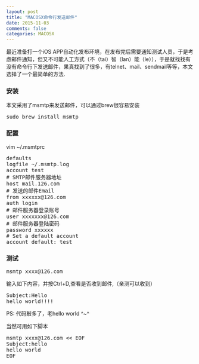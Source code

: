 ```yaml
---
layout: post
title: "MACOSX命令行发送邮件"
date: 2015-11-03
comments: false
categories: MACOSX
---
```


最近准备打一个iOS APP自动化发布环境，在发布完后需要通知测试人员，于是考虑邮件通知，但又不可能人工方式（不（tai）智（lan）能（le）），于是就找找有没有命令行下发送邮件，果真找到了很多，有telnet、mail、sendmail等等，本文选择了一个最简单的方法.

### 安装
本文采用了msmtp来发送邮件，可以通过brew很容易安装
<pre>
sudo brew install msmtp
</pre>

### 配置
vim ~/.msmtprc
<pre>
defaults
logfile ~/.msmtp.log 
account test
# SMTP邮件服务器地址
host mail.126.com
# 发送的邮件Email
from xxxxxx@126.com
auth login
# 邮件服务器登录账号
user xxxxxxx@126.com
# 邮件服务器登陆密码
password xxxxxx
# Set a default account
account default: test
</pre>

### 测试
<pre>
msmtp xxxx@126.com
</pre>
输入如下内容，并按Ctrl+D,查看是否收到邮件,（亲测可以收到）
<pre>
Subject:Hello
hello world!!!!
</pre>
PS: 代码敲多了，老hello world ^~^

当然可用如下脚本
<pre>
msmtp xxxx@126.com << EOF
Subject:hello
hello world
EOF
</pre>